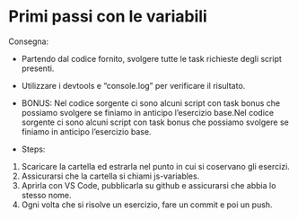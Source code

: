 Primi passi con le variabili
===
Consegna:
- Partendo dal codice fornito, svolgere tutte le task richieste degli script presenti.
- Utilizzare i devtools e “console.log” per verificare il risultato.
- BONUS: Nel codice sorgente ci sono alcuni script con task bonus che possiamo svolgere se finiamo in anticipo l’esercizio base.Nel codice sorgente ci sono alcuni script con task bonus che possiamo svolgere se finiamo in anticipo l’esercizio base.

- Steps:
1. Scaricare la cartella ed estrarla nel punto in cui si coservano gli esercizi.
2. Assicurarsi che la cartella si chiami js-variables.
3. Aprirla con VS Code, pubblicarla su github e assicurarsi che abbia lo stesso nome.
4. Ogni volta che si risolve un esercizio, fare un commit e poi un push.